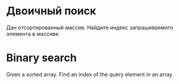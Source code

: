 # Двоичный поиск

Дан отсортированный массив. Найдите индекс запрашиваемого элемента в массиве

# Binary search

Given a sorted array. Find an index of the query element in an array